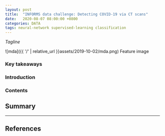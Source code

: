 ```yaml
---
layout: post
title:  "INFORMS data challenge: Detecting COVID-19 via CT scans"
date:   2020-08-07 08:00:00 +0800
categories: DATA
tags: neural-network supervised-learning classification
---
```

*Tagline*

![mda]({{ '/' | relative_url }}assets/2019-10-02/mda.png) Feature image

### Key takeaways

### Introduction

### Contents


## Summary

----------------
## References
[^Fisher]: Fisher, R. A. (1936). *The Use Of Multiple Measurements In Taxonomic Problems. Annals of eugenics*, 7(2), 179-188.

